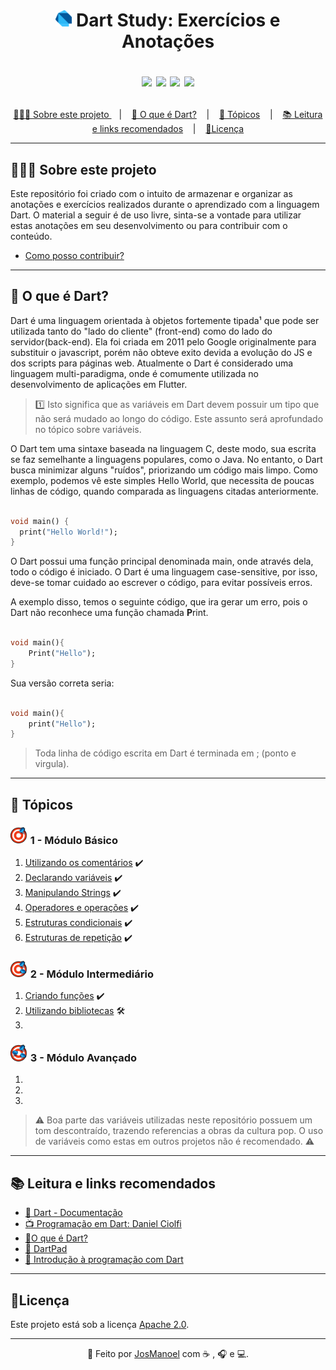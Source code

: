 <h1 align="center">
  <div>
    <img src="https://raw.githubusercontent.com/JosManoel/Dart-Study/main/images/icons/dart.png" width = "26"> 
    Dart Study: Exercícios e Anotações
  </div>

  <p align="center">
    <img src="https://img.shields.io/github/commit-activity/m/JosManoel/Dart-Study">
    <img src="https://img.shields.io/github/last-commit/JosManoel/Dart-Study">
    <img src="https://img.shields.io/github/contributors/JosManoel/Dart-Study">
    <img src="https://img.shields.io/github/license/JosManoel/Dart-Study">
  </p>
</h1>

<p align="center">
  <a href="#sobre-este-projeto">👨🏻‍💻 Sobre este projeto </a> &nbsp;&nbsp;&nbsp;|&nbsp;&nbsp;&nbsp;
  <a href="#o-que-e-dart">🎯 O que é Dart?</a> &nbsp;&nbsp;&nbsp;|&nbsp;&nbsp;&nbsp;
  <a href="#topicos">🧮 Tópicos</a> &nbsp;&nbsp;&nbsp;|&nbsp;&nbsp;&nbsp;
  <a href="#leitura">📚 Leitura e links recomendados</a> &nbsp;&nbsp;&nbsp;|&nbsp;&nbsp;&nbsp;
  <a href="#licenca">🧾Licença</a>
</p>


***

<h2 id = "sobre-este-projeto">👨🏻‍💻 Sobre este projeto</h2>

Este repositório foi criado com o intuito de armazenar e organizar as anotações e exercícios realizados durante o aprendizado com a linguagem Dart. O material a seguir é de uso livre, sinta-se a vontade para utilizar estas anotações em seu desenvolvimento ou para contribuir com o conteúdo.

*  [Como posso contribuir?](https://github.com/JosManoel/Dart-Study/wiki)

***

<h2 id="o-que-e-dart">🎯 O que é Dart?</h2>

Dart é uma linguagem orientada à objetos fortemente tipada¹ que pode ser utilizada tanto do "lado do cliente" (front-end) como do lado do servidor(back-end). Ela foi criada em 2011 pelo Google originalmente para substituir o javascript, porém não obteve exito devida a evolução do JS e dos scripts para páginas web. Atualmente o Dart é considerado uma linguagem multi-paradigma, onde é comumente utilizada no desenvolvimento de aplicações em Flutter.

>1️⃣ Isto significa que as variáveis em Dart devem possuir um tipo que não será mudado ao longo do código. Este assunto será aprofundado no tópico sobre variáveis.

O Dart tem uma sintaxe baseada na linguagem C, deste modo, sua escrita se faz semelhante a linguagens populares, como o Java. No entanto, o Dart busca minimizar alguns "ruídos", priorizando um código mais limpo. Como exemplo, podemos vê este simples Hello World, que necessita de poucas linhas de código, quando comparada as linguagens citadas anteriormente.

~~~dart

void main() {
  print("Hello World!");
}
~~~

O Dart possui uma função principal denominada main, onde através dela, todo o código é iniciado. O Dart é uma linguagem case-sensitive, por isso, deve-se tomar cuidado ao escrever o código, para evitar possíveis erros.

A exemplo disso, temos o seguinte código, que ira gerar um erro, pois o Dart não reconhece uma função chamada **P**rint.

~~~dart

void main(){
    Print("Hello");
}
~~~
Sua versão correta seria:

~~~dart

void main(){
    print("Hello");
}
~~~

> Toda linha de código escrita em Dart é terminada em ; (ponto e virgula).

***

<h2 id="topicos">🧮 Tópicos</h2>

<h3>
    <img src="https://raw.githubusercontent.com/JosManoel/Dart-Study/main/images/icons/icone_basico.png" width = "28"> 
    1 - Módulo Básico
</h3>

1. [Utilizando os comentários](https://github.com/JosManoel/Dart-Study/blob/main/topics/1-1_Utilizando_os_comentarios.md) ✔️
2. [Declarando variáveis](https://github.com/JosManoel/Dart-Study/blob/main/topics/1-2_Declarando_variaveis.md) ✔️ 
3. [Manipulando Strings](https://github.com/JosManoel/Dart-Study/blob/main/topics/1-3_Manipulando_Strings.md) ✔️
4. [Operadores e operações](https://github.com/JosManoel/Dart-Study/blob/main/topics/1-4_Operadores_e_operacoes.md) ✔️
5. [Estruturas condicionais](https://github.com/JosManoel/Dart-Study/blob/main/topics/1-5_Estruturas_condicionais.md) ✔️
6. [Estruturas de repetição](https://github.com/JosManoel/Dart-Study/blob/main/topics/1-6_Estruturas_de_repeticao.md) ✔️

<h3>
    <img src="https://raw.githubusercontent.com/JosManoel/Dart-Study/main/images/icons/icone_intermediario.png" width = "28"> 
    2 - Módulo Intermediário
</h3>

1. [Criando funções](https://github.com/JosManoel/Dart-Study/blob/main/topics/2-1_Criando_funcoes.md)  ✔️
2. [Utilizando bibliotecas](https://github.com/JosManoel/Dart-Study/blob/main/topics/2-2_Utilizando_bibliotecas.md)  🛠
3.

<h3>
    <img src="https://raw.githubusercontent.com/JosManoel/Dart-Study/main/images/icons/icone_avancado.png" width = "28"> 
    3 - Módulo Avançado
</h3>

1.
2.
3.

> ⚠️ Boa parte das variáveis utilizadas neste repositório possuem um tom descontraído, trazendo referencias a obras da cultura pop. O uso de variáveis como estas em outros projetos não é recomendado. ⚠️

***

<h2 id="leitura">📚 Leitura e links recomendados</h2>

* [📝 Dart - Documentação](https://dart.dev/guides)
* [📺 Programação em Dart: Daniel Ciolfi](https://www.youtube.com/playlist?list=PLR5GUTqrcwXhVV-jNR38vfAZabkmGGKfO)
* [🎯O que é Dart?](https://www.treinaweb.com.br/blog/o-que-e-dart)
* [🎯 DartPad](https://dartpad.dev/)
* [🎯 Introdução à programação com Dart](https://dev.to/madebyluque/introducao-a-programacao-com-dart-aji)

***

<h2 id="licenca">🧾Licença</h2>

Este projeto está sob a licença [Apache 2.0](https://github.com/JosManoel/Dart-Study/blob/main/LICENSE).

*** 

<div align = "center">

  👋 Feito por [JosManoel](https://github.com/JosManoel) com ☕ , 🎧 e 💻.

</div>
